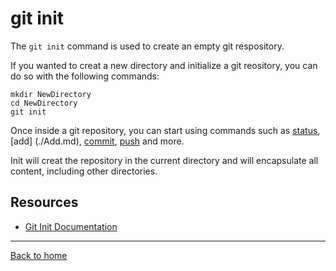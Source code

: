 # git init

The `git init` command is used to create an empty git respository.

If you wanted to creat a new directory and initialize a git reository, you can do so with the following commands:
```
mkdir NewDirectory
cd NewDirectory
git init
```

Once inside a git repository, you can start using commands such as
[status](./Status.md),
[add] (./Add.md),
[commit](./Commit.md),
[push](./Push.md)
and more.

Init will creat the repository in the current directory and will encapsulate all content, including other directories.

## Resources

- [Git Init Documentation](http://git-sm.com/docs/git-init)

---

[Back to home](../README.md)